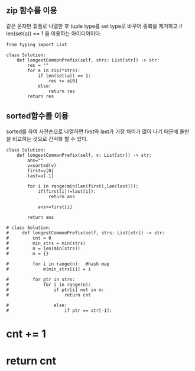 
## zip 함수를 이용
같은 문자만 튜플로 나열한 후 tuple type를 set type로 바꾸어 중복을 제거하고 if len(set(a)) == 1 을 이용하는 아이디어이다.
```python3
from typing import List

class Solution:
    def longestCommonPrefix(self, strs: List[str]) -> str:
        res = ""
        for a in zip(*strs):
            if len(set(a)) == 1: 
                res += a[0]
            else: 
                return res
        return res
```

## sorted함수를 이용
sorted를 하여 사전순으로 나열하면 first와 last가 가장 차이가 많이 나기 때문에 둘만을 비교하는 것으로 간략화 할 수 있다.
```
class Solution:
    def longestCommonPrefix(self, v: List[str]) -> str:
        ans=""
        v=sorted(v)
        first=v[0]
        last=v[-1]

        for i in range(min(len(first),len(last))):
            if(first[i]!=last[i]):
                return ans
            
            ans+=first[i]
            
        return ans
```
```
# class Solution:
#     def longestCommonPrefix(self, strs: List[str]) -> str:
#         cnt = 0
#         min_strs = min(strs)
#         n = len(min(strs))
#         m = {}

#         for i in range(n):  #hash map
#             m[min_strs[i]] = i
        
#         for ptr in strs:
#             for i in range(n):
#                 if ptr[i] not in m:
#                     return cnt
                
#                 else:
#                     if ptr == str[-1]:
```
#                         cnt += 1
                
#         return cnt​
```
